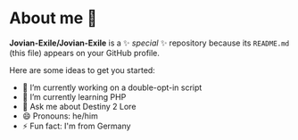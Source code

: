 # About me 👋

**Jovian-Exile/Jovian-Exile** is a ✨ _special_ ✨ repository because its `README.md` (this file) appears on your GitHub profile.

Here are some ideas to get you started:

- 🔭 I’m currently working on a double-opt-in script
- 🌱 I’m currently learning PHP
- 💬 Ask me about Destiny 2 Lore
- 😄 Pronouns: he/him
- ⚡ Fun fact: I'm from Germany
